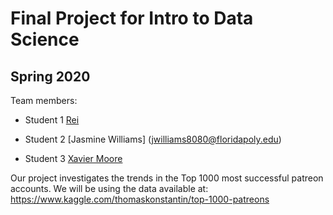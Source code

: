 # Final Project for Intro to Data Science

## Spring 2020

Team members: 

- Student 1 [Rei](mailto:rsanchezarias@floridapoly.edu)

- Student 2 [Jasmine Williams] (jwilliams8080@floridapoly.edu)

- Student 3 [Xavier Moore](xmoore7867@floridapoly.edu)


Our project investigates the trends in the Top 1000 most successful patreon accounts.
We will be using the data available at: 
<https://www.kaggle.com/thomaskonstantin/top-1000-patreons> 
